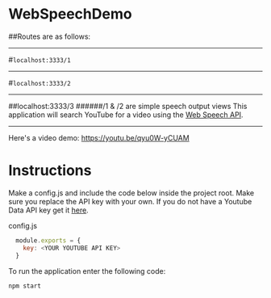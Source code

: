# WebSpeechDemo

##Routes are as follows:
***
#`localhost:3333/1`
***
#`localhost:3333/2`
***
##localhost:3333/3
######/1 & /2 are simple speech output views
This application will search YouTube for a video using the [Web Speech API](https://developers.google.com/web/updates/2013/01/Voice-Driven-Web-Apps-Introduction-to-the-Web-Speech-API?hl=en).
***
Here's a video demo: https://youtu.be/qyu0W-yCUAM

# Instructions
Make a config.js and include the code below inside the project root. Make sure you replace the API key with your own. If you do not have a Youtube Data API key get it
[here](https://developers.google.com/youtube/registering_an_application).

config.js
```javascript
  module.exports = {
    key: <YOUR YOUTUBE API KEY>
  }
```

To run the application enter the following code:
```
npm start
```
